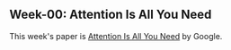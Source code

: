 ## Week-00: Attention Is All You Need

This week's paper is [Attention Is All You Need](https://arxiv.org/abs/1706.03762) by Google.